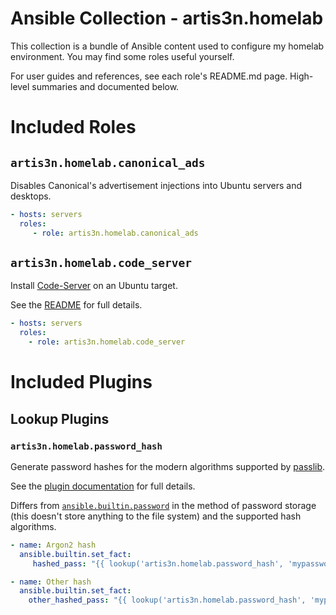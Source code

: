 # Ansible Collection - artis3n.homelab

This collection is a bundle of Ansible content used to configure my homelab environment.
You may find some roles useful yourself.

For user guides and references, see each role's README.md page.
High-level summaries and documented below.

# Included Roles

## `artis3n.homelab.canonical_ads`

Disables Canonical's advertisement injections into Ubuntu servers and desktops.

```yaml
- hosts: servers
  roles:
     - role: artis3n.homelab.canonical_ads
```

## `artis3n.homelab.code_server`

Install [Code-Server](https://github.com/coder/code-server) on an Ubuntu target.

See the [README](/roles/code_server/README.md) for full details.

```yaml
- hosts: servers
  roles:
    - role: artis3n.homelab.code_server
```

# Included Plugins

## Lookup Plugins

### `artis3n.homelab.password_hash`

Generate password hashes for the modern algorithms supported by [passlib](https://passlib.readthedocs.io/en/stable/lib/passlib.hash.html#other-modular-crypt-hashes).

See the [plugin documentation](/plugins/lookup/password_hash.py) for full details.

Differs from [`ansible.builtin.password`](https://docs.ansible.com/ansible/latest/collections/ansible/builtin/password_lookup.html) in the method of password storage (this doesn't store anything to the file system) and the supported hash algorithms.

```yaml
- name: Argon2 hash
  ansible.builtin.set_fact:
     hashed_pass: "{{ lookup('artis3n.homelab.password_hash', 'mypassword') }}"

- name: Other hash
  ansible.builtin.set_fact:
    other_hashed_pass: "{{ lookup('artis3n.homelab.password_hash', 'mypassword', hash='pbkdf2_sha512') }}"
```
